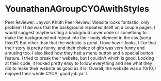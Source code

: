 # YounathanAGroupCYOAwithStyles
Peer Reviewer: Jayvon Khuth
Peer Review: Website looks fantastic, only problem I had was that the background repeated itself on a couple pages. I would suggest maybe writing a backgroud cover code or something to make the background not repeat into their body element in the css.(sorta fixed?) But other than that the website is great. I love how it looks, I like that their story is pretty funny, and their choice of gifs was very funny and amusing too. I also liked how they had a menu button and a special button feature. I tried to break their website, but I couldn't which is good. Looking at their code, it looked pretty easy to follow everything and see what they did to make their website as good as it is. Overall, the website was a 10/10, I enjoyed their whole CYOA, good job ya'll.
